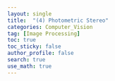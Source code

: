 ```yaml
---
layout: single  
title:  "(4) Photometric Stereo"
categories: Computer_Vision
tag: [Image Processing]
toc: true
toc_sticky: false
author_profile: false
search: true
use_math: true
---
```


<br/>
